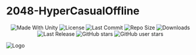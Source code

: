 # 2048-HyperCasualOffline

<p align="center">
  <a>
    <img alt="Made With Unity" src="https://img.shields.io/badge/made%20with-Unity-57b9d3.svg?logo=Unity">
  </a>
  <a>
    <img alt="License" src="https://img.shields.io/github/license/RimuruDev/2048-HyperCasualOffline?logo=github">
  </a>
  <a>
    <img alt="Last Commit" src="https://img.shields.io/github/last-commit/RimuruDev/2048-HyperCasualOffline?logo=Mapbox&color=orange">
  </a>
  <a>
    <img alt="Repo Size" src="https://img.shields.io/github/repo-size/RimuruDev/2048-HyperCasualOffline?logo=VirtualBox">
  </a>
  <a>
    <img alt="Downloads" src="https://img.shields.io/github/downloads/RimuruDev/2048-HyperCasualOffline/total?color=brightgreen">
  </a>
  <a>
    <img alt="Last Release" src="https://img.shields.io/github/v/release/RimuruDev/2048-HyperCasualOffline?include_prereleases&logo=Dropbox&color=yellow">
  </a>
  <a>
    <img alt="GitHub stars" src="https://img.shields.io/github/stars/RimuruDev/2048-HyperCasualOffline?branch=master&label=Stars&logo=GitHub&logoColor=ffffff&labelColor=282828&color=informational&style=flat">
  </a>
    <a>
    <img alt="GitHub user stars" src="https://img.shields.io/github/stars/RimuruDev?affiliations=OWNER&branch=master&label=User%20Stars&logo=GitHub&logoColor=ffffff&labelColor=282828&color=informational&style=flat">
  </a>
</p>

 ![Logo](https://user-images.githubusercontent.com/85500556/205096707-cffc8d24-ce1b-45a5-8130-9a81ec366a3a.png)
 
